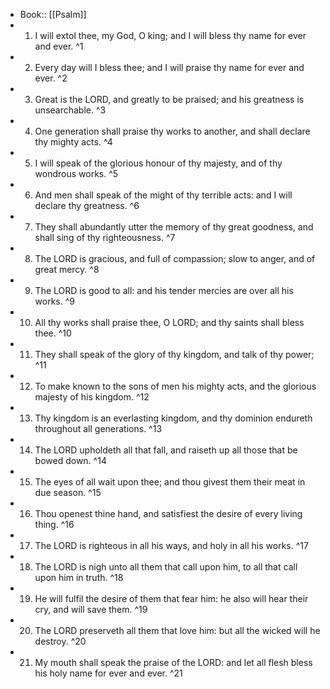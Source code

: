 - Book:: [[Psalm]]
- 1. I will extol thee, my God, O king; and I will bless thy name for ever and ever. ^1
- 2. Every day will I bless thee; and I will praise thy name for ever and ever. ^2
- 3. Great is the LORD, and greatly to be praised; and his greatness is unsearchable. ^3
- 4. One generation shall praise thy works to another, and shall declare thy mighty acts. ^4
- 5. I will speak of the glorious honour of thy majesty, and of thy wondrous works. ^5
- 6. And men shall speak of the might of thy terrible acts: and I will declare thy greatness. ^6
- 7. They shall abundantly utter the memory of thy great goodness, and shall sing of thy righteousness. ^7
- 8. The LORD is gracious, and full of compassion; slow to anger, and of great mercy. ^8
- 9. The LORD is good to all: and his tender mercies are over all his works. ^9
- 10. All thy works shall praise thee, O LORD; and thy saints shall bless thee. ^10
- 11. They shall speak of the glory of thy kingdom, and talk of thy power; ^11
- 12. To make known to the sons of men his mighty acts, and the glorious majesty of his kingdom. ^12
- 13. Thy kingdom is an everlasting kingdom, and thy dominion endureth throughout all generations. ^13
- 14. The LORD upholdeth all that fall, and raiseth up all those that be bowed down. ^14
- 15. The eyes of all wait upon thee; and thou givest them their meat in due season. ^15
- 16. Thou openest thine hand, and satisfiest the desire of every living thing. ^16
- 17. The LORD is righteous in all his ways, and holy in all his works. ^17
- 18. The LORD is nigh unto all them that call upon him, to all that call upon him in truth. ^18
- 19. He will fulfil the desire of them that fear him: he also will hear their cry, and will save them. ^19
- 20. The LORD preserveth all them that love him: but all the wicked will he destroy. ^20
- 21. My mouth shall speak the praise of the LORD: and let all flesh bless his holy name for ever and ever. ^21
